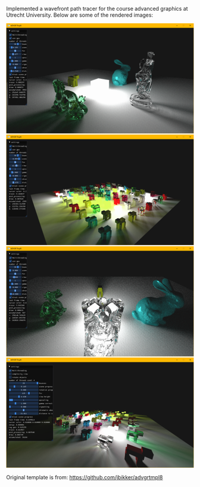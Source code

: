 Implemented a wavefront path tracer for the course advanced graphics at Utrecht University. Below are some of the rendered images:


![alt text](renders/high_def_models.png?raw=true)
![alt text](renders/sheep_high_def.png?raw=true)
![alt text](renders/complex_scene_behind_buddha.png?raw=true)
![alt text](renders/sheep_render.png?raw=true)



Original template is from: https://github.com/jbikker/advgrtmpl8
